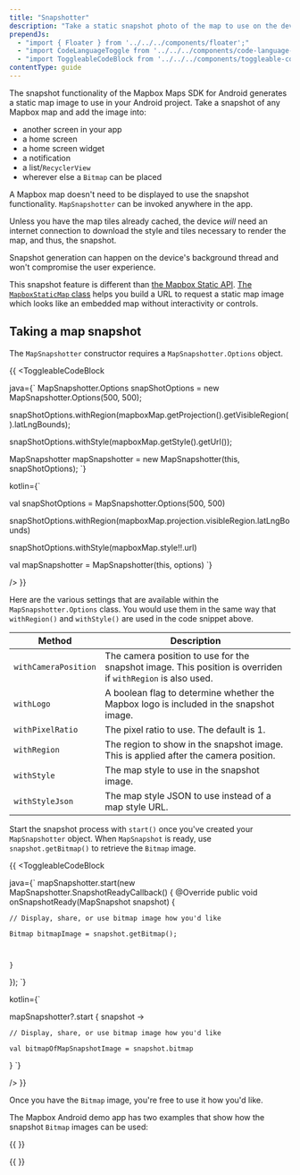 ```yaml
---
title: "Snapshotter"
description: "Take a static snapshot photo of the map to use on the device in your app, a notification, or even to share with others."
prependJs:
  - "import { Floater } from '../../../components/floater';"
  - "import CodeLanguageToggle from '../../../components/code-language-toggle';"
  - "import ToggleableCodeBlock from '../../../components/toggleable-code-block';"
contentType: guide
---
```


The snapshot functionality of the Mapbox Maps SDK for Android generates a static map image to use in your Android project. Take a snapshot of any Mapbox map and add the image into:

- another screen in your app
- a home screen
- a home screen widget
- a notification
- a list/`RecyclerView`
- wherever else a `Bitmap` can be placed

A Mapbox map doesn't need to be displayed to use the snapshot functionality. `MapSnapshotter` can be invoked anywhere in the app.

Unless you have the map tiles already cached, the device _will_ need an internet connection to download the style and tiles necessary to render the map, and thus, the snapshot.

Snapshot generation can happen on the device's background thread and won't compromise the user experience.

This snapshot feature is different than [the Mapbox Static API](/android/java/overview/static-image). [The `MapboxStaticMap` class](https://github.com/mapbox/mapbox-java/blob/afe9e88c9a09a413405571678d17499aa0a5f25c/services-staticmap/src/main/java/com/mapbox/api/staticmap/v1/MapboxStaticMap.java) helps you build a URL to request a static map image which looks like an embedded map without interactivity or controls.

## Taking a map snapshot

The `MapSnapshotter` constructor requires a `MapSnapshotter.Options` object.

{{
<CodeLanguageToggle id="take-a-map-snapshot" />
<ToggleableCodeBlock

java={`
MapSnapshotter.Options snapShotOptions = new MapSnapshotter.Options(500, 500);

snapShotOptions.withRegion(mapboxMap.getProjection().getVisibleRegion().latLngBounds);

snapShotOptions.withStyle(mapboxMap.getStyle().getUrl());

MapSnapshotter mapSnapshotter = new MapSnapshotter(this, snapShotOptions);
`}

kotlin={`

val snapShotOptions = MapSnapshotter.Options(500, 500)

snapShotOptions.withRegion(mapboxMap.projection.visibleRegion.latLngBounds)

snapShotOptions.withStyle(mapboxMap.style!!.url)

val mapSnapshotter = MapSnapshotter(this, options)
`}

/>
}}

Here are the various settings that are available within the `MapSnapshotter.Options` class. You would use them in the same way that `withRegion()` and `withStyle()` are used in the code snippet above.

| Method | Description |
| --- | --- |
| `withCameraPosition` | The camera position to use for the snapshot image. This position is overriden if `withRegion` is also used.
| `withLogo ` | A boolean flag to determine whether the Mapbox logo is included in the snapshot image.
| `withPixelRatio ` | The pixel ratio to use. The default is 1.
| `withRegion ` | The region to show in the snapshot image. This is applied after the camera position.
| `withStyle ` | The map style to use in the snapshot image.
| `withStyleJson ` | The map style JSON to use instead of a map style URL.

Start the snapshot process with `start()` once you've created your `MapSnapshotter` object. When `MapSnapshot` is ready, use `snapshot.getBitmap()` to retrieve the `Bitmap` image.

{{
<CodeLanguageToggle id="get-bipmap" />
<ToggleableCodeBlock

java={`
mapSnapshotter.start(new MapSnapshotter.SnapshotReadyCallback() {
	@Override
	public void onSnapshotReady(MapSnapshot snapshot) {

	// Display, share, or use bitmap image how you'd like

	Bitmap bitmapImage = snapshot.getBitmap();



	}
});
`}

kotlin={`

mapSnapshotter?.start { snapshot ->

	// Display, share, or use bitmap image how you'd like

	val bitmapOfMapSnapshotImage = snapshot.bitmap


}
`}

/>
}}


Once you have the `Bitmap` image, you're free to use it how you'd like.

The Mapbox Android demo app has two examples that show how the snapshot `Bitmap` images can be used:

{{
  <Floater
    url="https://github.com/mapbox/mapbox-android-demo/blob/master/MapboxAndroidDemo/src/main/java/com/mapbox/mapboxandroiddemo/examples/snapshot/SnapshotShareActivity.java"
    title="Sharing"
    category="example"
    text="Share the real-time map snapshot image"
  />
}}

{{
  <Floater
    url="https://github.com/mapbox/mapbox-android-demo/blob/master/MapboxAndroidDemo/src/main/java/com/mapbox/mapboxandroiddemo/examples/snapshot/SnapshotNotificationActivity.java"
    title="UI"
    category="example"
    text="Use the map snapshot image in a notification"
  />
}}
